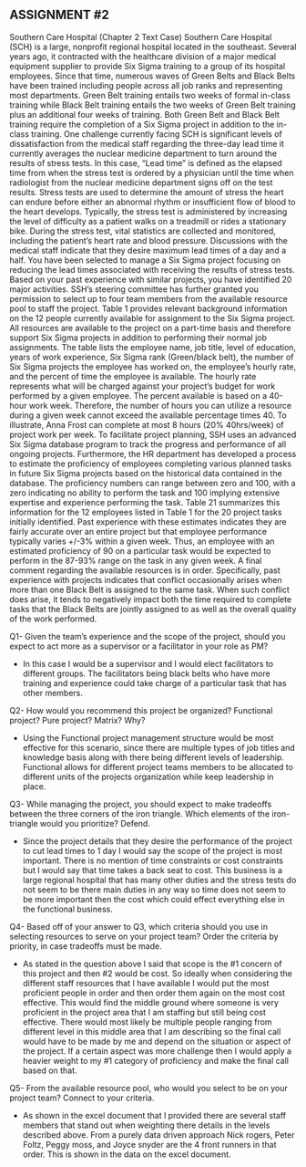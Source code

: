 ## ASSIGNMENT #2

Southern Care Hospital (Chapter 2 Text Case)
Southern Care Hospital (SCH) is a large, nonprofit regional hospital located in the southeast. Several years ago, it contracted with the healthcare division of a major medical equipment supplier to provide Six Sigma training to a group of its hospital employees. Since that time, numerous waves of Green Belts and Black Belts have been trained including people across all job ranks and representing most departments. Green Belt training entails two weeks of formal in-class training while Black Belt training entails the two weeks of Green Belt training plus an additional four weeks of training. Both Green Belt and Black Belt training require the completion of a Six Sigma project in addition to the in-class training.
One challenge currently facing SCH is significant levels of dissatisfaction from the medical staff regarding the three-day lead time it currently averages the nuclear medicine department to turn around the results of stress tests. In this case, “Lead time” is defined as the elapsed time from when the stress test is ordered by a physician until the time when radiologist from the nuclear medicine department signs off on the test results. Stress tests are used to determine the amount of stress the heart can endure before either an abnormal rhythm or insufficient flow of blood to the heart develops. Typically, the stress test is administered by increasing the level of difficulty as a patient walks on a treadmill or rides a stationary bike. During the stress test, vital statistics are collected and monitored, including the patient’s heart rate and blood pressure. Discussions with the medical staff indicate that they desire maximum lead times of a day and a half.
You have been selected to manage a Six Sigma project focusing on reducing the lead times associated with receiving the results of stress tests. Based on your past experience with similar projects, you have identified 20 major activities. SSH’s steering committee has further granted you permission to select up to four team members from the available resource pool to staff the project.
Table 1 provides relevant background information on the 12 people currently available for assignment to the Six Sigma project. All resources are available to the project on a part-time basis and therefore support Six Sigma projects in addition to performing their normal job assignments. The table lists the employee name, job title, level of education, years of work experience, Six Sigma rank (Green/black belt), the number of Six Sigma projects the employee has worked on, the employee’s hourly rate, and the percent of time the employee is available. The hourly rate represents what will be charged against your project’s budget for work performed by a given employee. The percent available is based on a 40-hour work week. Therefore, the number of hours you can utilize a resource during a given week cannot exceed the available percentage times 40. To illustrate, Anna Frost can complete at most 8 hours (20% 40hrs/week) of project work per week.
To facilitate project planning, SSH uses an advanced Six Sigma database program to track the progress and performance of all ongoing projects. Furthermore, the HR department has developed a process to estimate the proficiency of employees completing various planned tasks in future Six Sigma projects based on the historical data contained in the database. The proficiency numbers can range between zero and 100, with a zero indicating no ability to perform the task and 100 implying extensive expertise and experience performing the task. Table 21 summarizes this information for the 12 employees listed in Table 1 for the 20 project tasks initially identified. Past experience with these estimates indicates they are fairly accurate over an entire project but that employee performance typically varies +/-3% within a given week. Thus, an employee with an estimated proficiency of 90 on a particular task would be expected to perform in the 87-93% range on the task in any given week.
A final comment regarding the available resources is in order. Specifically, past experience with projects indicates that conflict occasionally arises when more than one Black Belt is assigned to the same task. When such conflict does arise, it tends to negatively impact both the time required to complete tasks that the Black Belts are jointly assigned to as well as the overall quality of the work performed.


Q1- Given the team’s experience and the scope of the project, should you expect to act more as a supervisor or a facilitator in your role as PM?
  - In this case I would be a supervisor and I would elect facilitators to different groups. The facilitators being black belts who have more training and experience could take charge of a particular task that has other members.

Q2- How would you recommend this project be organized? Functional project? Pure project? Matrix? Why?
  - Using the Functional project management structure would be most effective for this scenario, since there are multiple types of job titles and knowledge basis along with there being different levels of leadership. Functional allows for different project teams members to be allocated to different units of the projects organization while keep leadership in place.

Q3- While managing the project, you should expect to make tradeoffs between the three corners of the iron triangle. Which elements of the iron-triangle would you prioritize? Defend.
  - Since the project details that they desire the performance of the project to cut lead times to 1 day I would say the scope of the project is most important. There is no mention of time constraints or cost constraints but I would say that time takes a back seat to cost. This business is a large regional hospital that has many other duties and the stress tests do not seem to be there main duties in any way so time does not seem to be more important then the cost which could effect everything else in the functional business.

Q4- Based off of your answer to Q3, which criteria should you use in selecting resources to serve on your project team? Order the criteria by priority, in case tradeoffs must be made.
  - As stated in the question above I said that scope is the #1 concern of this project and then #2 would be cost. So ideally when considering the different staff resources that I have available I would put the most proficient people in order and then order them again on the most cost effective. This would find the middle ground where someone is very proficient in the project area that I am staffing but still being cost effective. There would most likely be multiple people ranging from different level in this middle area that I am describing so the final call would have to be made by me and depend on the situation or aspect of the project. If a certain aspect was more challenge then I would apply a heavier weight to my #1 category of proficiency and make the final call based on that.

Q5- From the available resource pool, who would you select to be on your project team? Connect to your criteria.
  - As shown in the excel document that I provided there are several staff members that stand out when weighting there details in the levels described above. From a purely data driven approach Nick rogers, Peter Foltz, Peggy moss, and Joyce snyder are the 4 front runners in that order. This is shown in the data on the excel document. 
